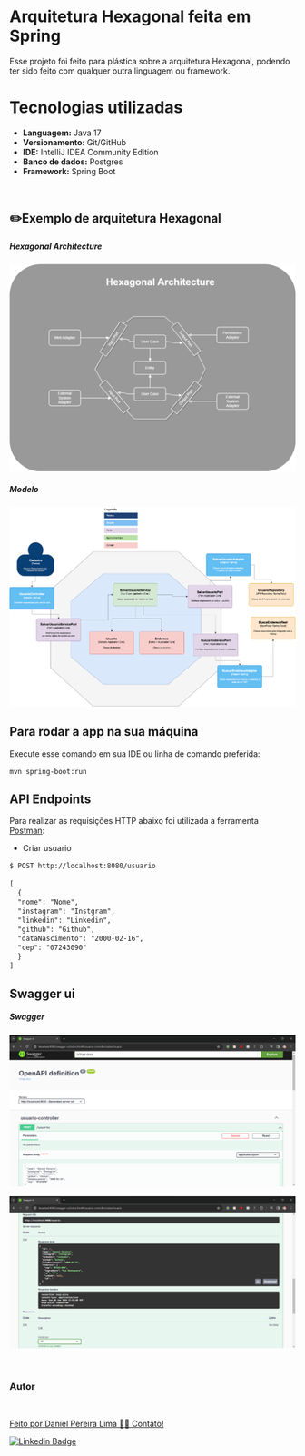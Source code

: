 # Arquitetura Hexagonal feita em Spring

Esse projeto foi feito para plástica sobre a arquitetura Hexagonal, podendo ter sido feito com qualquer outra linguagem ou framework.

# Tecnologias utilizadas

* **Languagem:** Java 17
* **Versionamento:** Git/GitHub
* **IDE:** IntelliJ IDEA Community Edition
* **Banco de dados:** Postgres
* **Framework:** Spring Boot

<br>

## ✏️Exemplo de arquitetura Hexagonal

##### Hexagonal Architecture
![img/Hexagonal Architecture.drawio.png](https://github.com/daniellimadev/arquitetura-hexagonal-spring/blob/main/img/Hexagonal%20Architecture.drawio.png)

##### Modelo
![img/modelo.png](https://github.com/daniellimadev/arquitetura-hexagonal-spring/blob/main/img/modelo.png)


## Para rodar a app na sua máquina

Execute esse comando em sua IDE ou linha de comando preferida:
```shell script
mvn spring-boot:run
```

## API Endpoints

Para realizar as requisições HTTP abaixo foi utilizada a ferramenta [Postman](https://www.postman.com/):

- Criar usuario
```
$ POST http://localhost:8080/usuario

[
  {
  "nome": "Nome",
  "instagram": "Instgram",
  "linkedin": "Linkedin",
  "github": "Github",
  "dataNascimento": "2000-02-16",
  "cep": "07243090"
  }
]
```

## Swagger ui

##### Swagger
![img/01.swagger.png](https://github.com/daniellimadev/arquitetura-hexagonal-spring/blob/main/img/01.swagger.png)

![img/02.swagger.png](https://github.com/daniellimadev/arquitetura-hexagonal-spring/blob/main/img/02.swagger.png)

<br>

<h3>Autor</h3>

<a href="https://www.linkedin.com/in/danielpereiralima/">
 <img style="border-radius: 50%;" src="https://avatars.githubusercontent.com/u/96916005?v=4" width="100px;" alt=""/>

Feito por Daniel Pereira Lima 👋🏽 Contato!

[![Linkedin Badge](https://img.shields.io/badge/-Daniel-blue?style=flat-square&logo=Linkedin&logoColor=white&link=https://www.linkedin.com/in/danielpereiralima/)](https://www.linkedin.com/in/danielpereiralima/)
